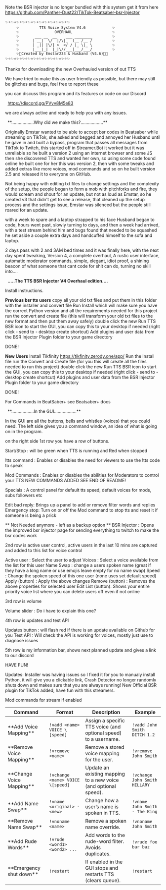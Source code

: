 Note the BSR injector is no longer bundled with this system
get it from here https://github.com/Panther-Dust22/TikTok-Beatsaber-bsr-Injector

```
✨⭐✨⭐✨⭐✨⭐✨⭐✨⭐✨⭐✨⭐✨⭐✨⭐✨⭐✨
     ✨         TTS Voice System V4.6            ✨
     ✨                OVERHAUL                  ✨
     ✨       ___ __  __    ___ ________         ✨
     ✨      | __|  \/  |/\|_  )__ /__ /         ✨
     ✨      | _|| |\/| >  </ / |_ \|_ \         ✨
     ✨      |___|_|  |_|\//___|___/___/         ✨
     ✨💫Created by Emstar233 & Husband (V4.6)💫✨
✨⭐✨⭐✨⭐✨⭐✨⭐✨⭐✨⭐✨⭐✨⭐✨⭐✨⭐✨
```  


Thanks for downloading the new Overhauled version of out TTS

We have tried to make this as user friendly as possible,
but there may still be glitches and bugs, feel free to report these

you can discuss this program and its features or code on our Discord

               https://discord.gg/PVvv8M5e83

we are always active and ready to help you with any issues.

             \*\*..................Why did we make this?...............…\*\*


Originally Emstar wanted to be able to accept bsr codes in Beatsaber while streaming on TikTok,
she asked and begged and annoyed her Husband until he gave in and built a bypass,
program that passes all messages from TikTok to Twitch, this started off in Streamer.Bot
it worked but it was unreliable so he built a version 2 using an internet browser and some JS
then she discovered TTS and wanted her own, so using some code found online he built one for her
this was version 2, then with some tweaks and added extras like more voices, mod commands and so on
he built version 2.5 and released it to everyone on GitHub.

Not being happy with editing txt files to change settings and the complexity of the setup,
the people began to form a mob with pitchforks and fire, they would scream and shout for an update,
but not as loud as Emstar, so he created v3 that didn't get to see a release, that cleaned up the
setup process and the settings issue, Emstar was silenced but the people still roared for an update.

with a week to spare and a laptop strapped to his face Husband began to code, hours went past,
slowly turning to days, and then a week had arrived, with a test stream behind him and bugs
found that needed to be squashed he set aside a couple extra days and
handcuffed himself to the sofa and laptop.

2 days pass with 2 and 3AM bed times and it was finally here, with the next day spent tweaking,
Version 4, a complete overhaul, A rustic user interface, automatic moderator commands, simple,
elegant, idiot proof, a shining beacon of what someone that cant code for shit can do, turning no skill into....



                  **.....The TTS BSR Injector V4 Overhaul edition....**

Install instructions.

**Previous bsr tts users**
copy all your old txt files and put them in this folder with the installer and convert file
Run Install which will make sure you have the correct Python version and all the requirements needed for this project
run the convert and create file (this will transform your old txt files to the new format and then put them away safely)
double click the new Run TTS BSR icon to start the GUI, you can copy this to your desktop if needed (right click - send to - desktop create shortcut)
Add plugins and user data from the BSR Injector Plugin folder to your game directory

DONE!

**New Users**
Install Tikfinity https://tikfinity.zerody.one/app/
Run the Install file
run the Convert and Create file (for you this will create all the files needed to run this project)
double click the new Run TTS BSR icon to start the GUI, you can copy this to your desktop if needed (right click - send to - desktop create shortcut)
Add plugins and user data from the BSR Injector Plugin folder to your game directory

DONE!

For Commands in BeatSaber+ see Beatsaber+ docs

                    \*\*..................In the GUI...............…\*\*




In the GUI are all the buttons, bells and whistles (voices) that you could need.
The left side gives you a command window, an idea of what is going on in the program.



on the right side 1st row you have a row of buttons.



Start/Stop    : will be green when TTS is running and Red when stopped

!tts command  : Enables or disables the need for viewers to use the !tts code to speak

Mod Commands  : Enables or disables the abilities for Moderators to control your TTS NEW COMMANDS ADDED SEE END OF README!

Specials      : A control panel for default tts speed, default voices for mods, subs followers etc

Edit bad reply: Brings up a panel to add or remove filter words and replies
Emergency stop: Turn on or off the Mod command to stop tts and reset it if someone is being a prick

** Not Needed anymore - left as a backup option **
BSR Injector  : Opens the improved bsr injector page for sending everything to twitch to make the bsr codes work


2nd row is active user control, active users in the last 10 mins are captured and added to this list for voice control


Active user       : Select the user to adjust
Voices            : Select a voice available from the list for this user
Name Swap         : change a users spoken name (great if they have a long name or use emojis leave empty for no name swap)
Speed             : Change the spoken speed of this one user (none uses set default speed)
Apply (button)    : Apply the above changes
Remove (button)   : Removes the above properties for selected user
Edit List (button): Shows your entire priority voice list where you can delete users off even if not online

3rd row is volume

Volume slider     : Do i have to explain this one?

4th row is updates and test API

Updates button    : will flash red if there is an update available on Github for you
Test API          : Will check the API is working for voices, mostly just use to diagnose issues

5th row is my information bar, shows next planned update and gives a link to our discord

HAVE FUN!

Updates: Installer was having issues so I fixed it for you to manualy install Python, it will give you a clickable link, Crash Detector no longer randomly shuts down and makes sure that you are always running!
New Official BSR plugin for TikTok added, have fun with this streamers.

Mod commands for stream if enabled

| Command                  | Format                          | Description                                                     | Example                        |
| ------------------------ | ------------------------------- | --------------------------------------------------------------- | ------------------------------ |
| \*\*Add Voice Mapping\*\*    | `!vadd <name> VOICE \[speed]`    | Assign a specific TTS voice (and optional speed) to a username. | `!vadd John Smith DITCH 1.2`   |
| \*\*Remove Voice Mapping\*\* | `!vremove <name>`               | Remove a stored voice mapping for the user.                     | `!vremove John Smith`          |
| \*\*Change Voice Mapping\*\* | `!vchange <name> VOICE \[speed]` | Update an existing mapping to a new voice (and optional speed). | `!vchange John Smith HILLARY`  |
| \*\*Add Name Swap\*\*        | `!vname <original> - <new>`     | Change how a user’s name is spoken in TTS.                      | `!vname John Smith - The King` |
| \*\*Remove Name Swap\*\*     | `!vnoname <name>`               | Remove a spoken name override.                                  | `!vnoname John Smith`          |
| \*\*Add Rude Words\*\*       | `!vrude <word1> <word2> ...`    | Add words to the rude-word filter. Avoids duplicates.           | `!vrude foo bar baz`           |
| \*\*Emergency shut down\*\*  | `!restart`                      | If enabled in the GUI stops and restarts TTS (clears queue).    | `!restart          `           |

